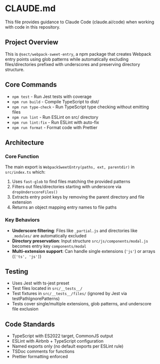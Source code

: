 # CLAUDE.md

This file provides guidance to Claude Code (claude.ai/code) when working with code in this repository.

## Project Overview

This is `@sect/webpack-sweet-entry`, a npm package that creates Webpack entry points using glob patterns while automatically excluding files/directories prefixed with underscores and preserving directory structure.

## Core Commands

- `npm test` - Run Jest tests with coverage
- `npm run build` - Compile TypeScript to dist/
- `npm run type-check` - Run TypeScript type checking without emitting files
- `npm run lint` - Run ESLint on src/ directory
- `npm run lint:fix` - Run ESLint with auto-fix
- `npm run format` - Format code with Prettier

## Architecture

### Core Function
The main export is `WebpackSweetEntry(paths, ext, parentdir)` in `src/index.ts` which:
1. Uses `fast-glob` to find files matching the provided patterns
2. Filters out files/directories starting with underscore via `dropUnderscoreFiles()`
3. Extracts entry point keys by removing the parent directory and file extension
4. Returns an object mapping entry names to file paths

### Key Behaviors
- **Underscore filtering**: Files like `_partial.js` and directories like `_modules/` are automatically excluded
- **Directory preservation**: Input structure `src/js/components/modal.js` becomes entry key `components/modal`
- **Multi-extension support**: Can handle single extensions (`'js'`) or arrays (`['ts', 'js']`)

## Testing

- Uses Jest with ts-jest preset
- Test files located in `src/__tests__/`
- Test fixtures in `src/__tests__/files/` (ignored by Jest via testPathIgnorePatterns)
- Tests cover single/multiple extensions, glob patterns, and underscore file exclusion

## Code Standards

- TypeScript with ES2022 target, CommonJS output
- ESLint with Airbnb + TypeScript configuration
- Named exports only (no default exports per ESLint rule)
- TSDoc comments for functions
- Prettier formatting enforced